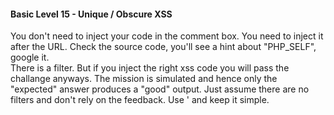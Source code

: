 #### Basic Level 15 - Unique / Obscure XSS

You don't need to inject your code in the comment box. You need to inject it after the URL.
Check the source code, you'll see a hint about "PHP_SELF", google it.  
There is a filter. But if you inject the right xss code you will pass the challange anyways.
The mission is simulated and hence only the "expected" answer produces a "good" output.
Just assume there are no filters and don't rely on the feedback.
Use ' and keep it simple.
